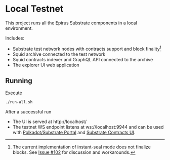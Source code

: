 # Local Testnet

This project runs all the Epirus Substrate components in a local environment.

Includes:
- Substrate test network nodes with contracts support and block finality[^1]
- Squid archive connected to the test network
- Squid contracts indexer and GraphQL API connected to the archive
- The explorer UI web application

[^1]: The current implementation of instant-seal mode does not finalize blocks. See [Issue #102](https://github.com/paritytech/subport/issues/102) for discussion and workarounds.

## Running

Execute

```bash
./run-all.sh
```
After a successful run

* The UI is served at http://localhost/
* The testnet WS endpoint listens at ws://localhost:9944 and can be used with [Polkadot/Substrate Portal](https://polkadot.js.org/apps/?rpc=ws%3A%2F%2F127.0.0.1%3A9944#/explorer) and [Substrate Contracts UI](https://contracts-ui.substrate.io/?rpc=ws://127.0.0.1:9944).

